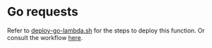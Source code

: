 # Go requests

Refer to [deploy-go-lambda.sh](deploy-go-lambda.sh) for the steps to deploy this function. 
Or consult the workflow [here](.github/workflows/go.yml).